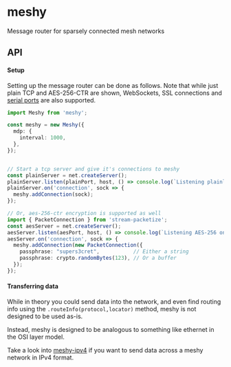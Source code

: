 meshy
=====

Message router for sparsely connected mesh networks

## API

#### Setup

Setting up the message router can be done as follows. Note that while just plain TCP and AES-256-CTR are shown,
WebSockets, SSL connections and [serial ports](https://www.npmjs.com/package/serialport) are also supported.

```typescript
import Meshy from 'meshy';

const meshy = new Meshy({
  mdp: {
    interval: 1000,
  },
});


// Start a tcp server and give it's connections to meshy
const plainServer = net.createServer();
plainServer.listen(plainPort, host, () => console.log(`Listening plainly on ${host}:${plainPort}`));
plainServer.on('connection', sock => {
  meshy.addConnection(sock);
});

// Or, aes-256-ctr encryption is supported as well
import { PacketConnection } from 'stream-packetize';
const aesServer = net.createServer();
aesServer.listen(aesPort, host, () => console.log(`Listening AES-256 on ${host}:${aesPort}`));
aesServer.on('connection', sock => {
  meshy.addConnection(new PacketConnection({
    passphrase: "supers3cret",           // Either a string
    passphrase: crypto.randomBytes(123), // Or a buffer
  });
});
```

#### Transferring data

While in theory you could send data into the network, and even find routing info using the
`.routeInfo(protocol,locator)` method, meshy is not designed to be used as-is.

Instead, meshy is designed to be analogous to something like ethernet in the OSI layer model.

Take a look into [meshy-ipv4](https://npmjs.com/package/meshy-ipv4) if you want to send data across a meshy network in
IPv4 format.
